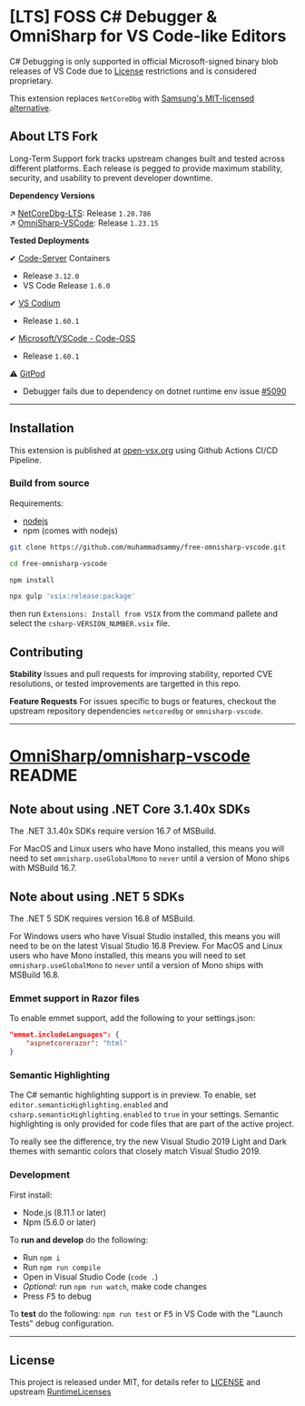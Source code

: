 # [LTS] FOSS C# Debugger & OmniSharp for VS Code-like Editors

C# Debugging is only supported in official Microsoft-signed binary blob releases of VS Code due to [License](https://aka.ms/VSCode-DotNet-DbgLicense) restrictions and is considered proprietary.

This extension replaces `NetCoreDbg` with [Samsung's MIT-licensed alternative](https://github.com/Samsung/netcoredbg/blob/master/LICENSE).

## About LTS Fork

Long-Term Support fork tracks upstream changes built and tested across different platforms. Each release is pegged to provide maximum stability, security, and usability to prevent developer downtime.

**Dependency Versions**

↗ [NetCoreDbg-LTS](https://github.com/sar/netcoredbg-LTS): Release `1.20.786` \
↗ [OmniSharp-VSCode](https://github.com/OmniSharp/omnisharp-vscode): Release `1.23.15`

**Tested Deployments**

✔ [Code-Server](https://github.com/sar/vs-code-server-with-ssl) Containers
  * Release `3.12.0`
  * VS Code Release `1.6.0`

✔ [VS Codium](https://github.com/VSCodium/vscodium)
  * Release `1.60.1`

✔ [Microsoft/VSCode - Code-OSS](https://github.com/microsoft/vscode)
  * Release `1.60.1`

⚠ [GitPod](https://github.com/gitpod-io/gitpod)
  * Debugger fails due to dependency on dotnet runtime env issue [#5090](https://github.com/gitpod-io/gitpod/issues/5090)

---

## Installation

This extension is published at [open-vsx.org](https://open-vsx.org/extension/sar/csharp) using Github Actions CI/CD Pipeline.

### Build from source

Requirements:

- [nodejs](https://nodejs.org)
- npm (comes with nodejs)

```bash
git clone https://github.com/muhammadsammy/free-omnisharp-vscode.git

cd free-omnisharp-vscode

npm install

npx gulp 'vsix:release:package'

```

then run `Extensions: Install from VSIX` from the command pallete and select the `csharp-VERSION_NUMBER.vsix` file.

## Contributing

**Stability**
Issues and pull requests for improving stability, reported CVE resolutions, or tested improvements are targetted in this repo.

**Feature Requests**
For issues specific to bugs or features, checkout the upstream repository dependencies `netcoredbg` or `omnisharp-vscode`.

----

# [OmniSharp/omnisharp-vscode](https://github.com/OmniSharp/omnisharp-vscode) README

## Note about using .NET Core 3.1.40x SDKs

The .NET 3.1.40x SDKs require version 16.7 of MSBuild.

For MacOS and Linux users who have Mono installed, this means you will need to set `omnisharp.useGlobalMono` to `never` until a version of Mono ships with MSBuild 16.7.

## Note about using .NET 5 SDKs

The .NET 5 SDK requires version 16.8 of MSBuild.

For Windows users who have Visual Studio installed, this means you will need to be on the latest Visual Studio 16.8 Preview.
For MacOS and Linux users who have Mono installed, this means you will need to set `omnisharp.useGlobalMono` to `never` until a version of Mono ships with MSBuild 16.8.

### Emmet support in Razor files

To enable emmet support, add the following to your settings.json:

```json
"emmet.includeLanguages": {
    "aspnetcorerazor": "html"
}
```

### Semantic Highlighting

The C# semantic highlighting support is in preview. To enable, set `editor.semanticHighlighting.enabled` and `csharp.semanticHighlighting.enabled` to `true` in your settings. Semantic highlighting is only provided for code files that are part of the active project.

To really see the difference, try the new Visual Studio 2019 Light and Dark themes with semantic colors that closely match Visual Studio 2019.

### Development

First install:

- Node.js (8.11.1 or later)
- Npm (5.6.0 or later)

To **run and develop** do the following:

- Run `npm i`
- Run `npm run compile`
- Open in Visual Studio Code (`code .`)
- _Optional:_ run `npm run watch`, make code changes
- Press <kbd>F5</kbd> to debug

To **test** do the following: `npm run test` or <kbd>F5</kbd> in VS Code with the "Launch Tests" debug configuration.

---
## License

This project is released under MIT, for details refer to [LICENSE](LICENSE.txt) and upstream [RuntimeLicenses](RuntimeLicenses/license.txt)
